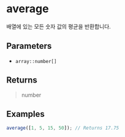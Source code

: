 # average <Badge type="tip" text="JavaScript" /><Badge type="info" text="Dart" />

배열에 있는 모든 숫자 값의 평균을 반환합니다.

## Parameters

- `array::number[]`

## Returns

> number

## Examples

```javascript
average([1, 5, 15, 50]); // Returns 17.75
```
